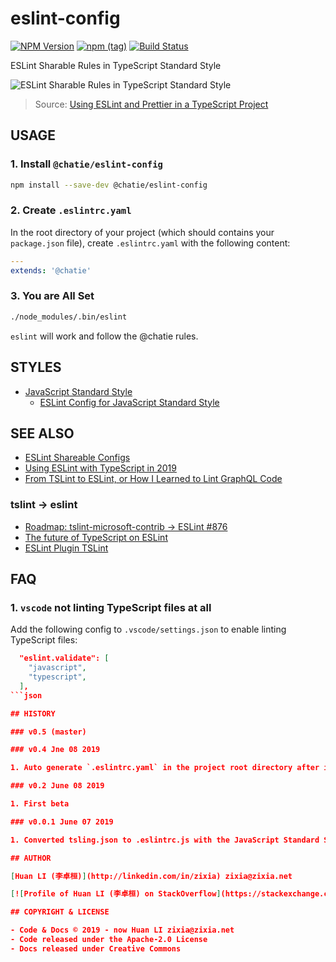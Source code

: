 # eslint-config

[![NPM Version](https://badge.fury.io/js/%40chatie%2Feslint-config.svg)](https://www.npmjs.com/package/@chatie/eslint-config)
[![npm (tag)](https://img.shields.io/npm/v/%40chatie/eslint-config/next.svg)](https://www.npmjs.com/package/@chatie/eslint-config?activeTab=versions)
[![Build Status](https://travis-ci.com/Chatie/eslint-config.svg?branch=master)](https://travis-ci.com/Chatie/eslint-config)

ESLint Sharable Rules in TypeScript Standard Style

![ESLint Sharable Rules in TypeScript Standard Style](https://chatie.github.io/eslint-config/images/eslint-config-chatie.jpg)
> Source: [Using ESLint and Prettier in a TypeScript Project](https://www.robertcooper.me/using-eslint-and-prettier-in-a-typescript-project)

## USAGE

### 1. Install `@chatie/eslint-config`

```sh
npm install --save-dev @chatie/eslint-config
```

### 2. Create `.eslintrc.yaml`

In the root directory of your project (which should contains your `package.json` file), create `.eslintrc.yaml` with the following content:

```yaml
---
extends: '@chatie'
```

### 3. You are All Set

```sh
./node_modules/.bin/eslint
```

`eslint` will work and follow the @chatie rules.

## STYLES

- [JavaScript Standard Style](https://standardjs.com)
  - [ESLint Config for JavaScript Standard Style](https://github.com/standard/eslint-config-standard)

## SEE ALSO

- [ESLint Shareable Configs](https://eslint.org/docs/developer-guide/shareable-configs)
- [Using ESLint with TypeScript in 2019](https://43081j.com/2019/02/using-eslint-with-typescript)
- [From TSLint to ESLint, or How I Learned to Lint GraphQL Code](https://artsy.github.io/blog/2019/01/29/from-tslint-to-eslint/)

### tslint -> eslint

- [Roadmap: tslint-microsoft-contrib -> ESLint #876](https://github.com/microsoft/tslint-microsoft-contrib/issues/876)
- [The future of TypeScript on ESLint](https://eslint.org/blog/2019/01/future-typescript-eslint)
- [ESLint Plugin TSLint](https://github.com/typescript-eslint/typescript-eslint/tree/master/packages/eslint-plugin-tslint)

## FAQ

### 1. `vscode` not linting TypeScript files at all

Add the following config to `.vscode/settings.json` to enable linting TypeScript files:

```json
  "eslint.validate": [
    "javascript",
    "typescript",
  ],
```json

## HISTORY

### v0.5 (master)

### v0.4 Jne 08 2019

1. Auto generate `.eslintrc.yaml` in the project root directory after install if it not exists.

### v0.2 June 08 2019

1. First beta

### v0.0.1 June 07 2019

1. Converted tsling.json to .eslintrc.js with the JavaScript Standard Style.

## AUTHOR

[Huan LI (李卓桓)](http://linkedin.com/in/zixia) zixia@zixia.net

[![Profile of Huan LI (李卓桓) on StackOverflow](https://stackexchange.com/users/flair/265499.png)](https://stackexchange.com/users/265499)

## COPYRIGHT & LICENSE

- Code & Docs © 2019 - now Huan LI zixia@zixia.net
- Code released under the Apache-2.0 License
- Docs released under Creative Commons
